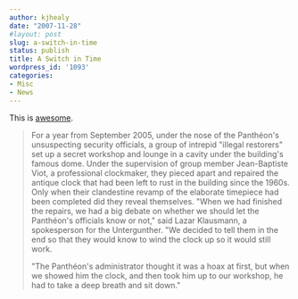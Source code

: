 ```yaml
---
author: kjhealy
date: "2007-11-28"
#layout: post
slug: a-switch-in-time
status: publish
title: A Switch in Time
wordpress_id: '1093'
categories:
- Misc
- News
---
```


This is [awesome](http://www.guardian.co.uk/france/story/0,,2217067,00.html).

> For a year from September 2005, under the nose of the Panthéon's unsuspecting security officials, a group of intrepid "illegal restorers" set up a secret workshop and lounge in a cavity under the building's famous dome. Under the supervision of group member Jean-Baptiste Viot, a professional clockmaker, they pieced apart and repaired the antique clock that had been left to rust in the building since the 1960s. Only when their clandestine revamp of the elaborate timepiece had been completed did they reveal themselves. "When we had finished the repairs, we had a big debate on whether we should let the Panthéon's officials know or not," said Lazar Klausmann, a spokesperson for the Untergunther. "We decided to tell them in the end so that they would know to wind the clock up so it would still work.
>
> "The Panthéon's administrator thought it was a hoax at first, but when we showed him the clock, and then took him up to our workshop, he had to take a deep breath and sit down."
